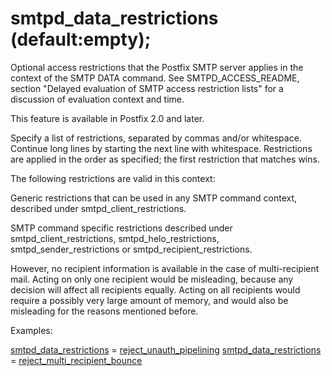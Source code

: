 # smtpd_data_restrictions (default:empty); 


Optional access restrictions that the Postfix SMTP server applies
in the context of the SMTP DATA command.
See SMTPD_ACCESS_README, section "Delayed evaluation of SMTP access
restriction lists" for a discussion of evaluation context and time.



This feature is available in Postfix 2.0 and later.



Specify a list of restrictions, separated by commas and/or whitespace.
Continue long lines by starting the next line with whitespace.
Restrictions are applied in the order as specified; the first
restriction that matches wins.



The following restrictions are valid in this context:




Generic restrictions that can be used
in any SMTP command context, described under smtpd_client_restrictions.

SMTP command specific restrictions described under
smtpd_client_restrictions, smtpd_helo_restrictions,
smtpd_sender_restrictions or smtpd_recipient_restrictions.

However, no recipient information is available in the case of
multi-recipient mail. Acting on only one recipient would be misleading,
because any decision will affect all recipients equally. Acting on
all recipients would require a possibly very large amount of memory,
and would also be misleading for the reasons mentioned before.




Examples:



<a href="postconf.5.html#smtpd_data_restrictions">smtpd_data_restrictions</a> = <a href="postconf.5.html#reject_unauth_pipelining">reject_unauth_pipelining</a>
<a href="postconf.5.html#smtpd_data_restrictions">smtpd_data_restrictions</a> = <a href="postconf.5.html#reject_multi_recipient_bounce">reject_multi_recipient_bounce</a>




